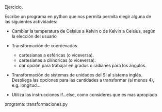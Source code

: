 Ejercicio. 

Escribe un programa en python que nos permita permita elegir alguna de las siguientes actividades: 

 - Cambiar la temperatura de Celsius a Kelvin o de Kelvin a Celsius, según la elección del usuario
 
 - Transformación de coordenadas. 
     - cartesianas a esféricas (o viceversa).
     - cartesianas a cilíndricas (o viceversa). 
     - dar opción para trabajar en grados o radianes para los ángulos. 

 - Transformación de sistemas de unidades del SI al sistema inglés.  
Despliega las opciones para las cantidades a transformar (al menos 4), e.g. longitud… 

- Utiliza las instrucciones if…else, como consideres que es mas apropiado

programa: transformaciones.py

